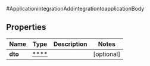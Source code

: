#ApplicationintegrationAddintegrationtoapplicationBody

## Properties
Name | Type | Description | Notes
------------ | ------------- | ------------- | -------------
**dto** | [****](.md) |  | [optional] 

